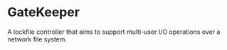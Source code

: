 # GateKeeper
A lockfile controller that aims to support multi-user I/O operations over a network file system.
